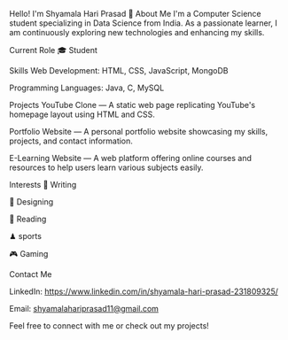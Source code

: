 Hello! I'm Shyamala Hari Prasad 👋
About Me
I'm a Computer Science student specializing in Data Science from India. As a passionate learner, I am continuously exploring new technologies and enhancing my skills.

Current Role
🎓 Student

Skills
Web Development: HTML, CSS, JavaScript, MongoDB 

Programming Languages: Java, C, MySQL

Projects
YouTube Clone — A static web page replicating YouTube's homepage layout using HTML and CSS.

Portfolio Website — A personal portfolio website showcasing my skills, projects, and contact information.

E-Learning Website — A web platform offering online courses and resources to help users learn various subjects easily.

Interests
📝 Writing

🎨 Designing

📖 Reading

♟ sports

🎮 Gaming

Contact Me

LinkedIn: https://www.linkedin.com/in/shyamala-hari-prasad-231809325/

Email: shyamalahariprasad11@gmail.com

Feel free to connect with me or check out my projects!
